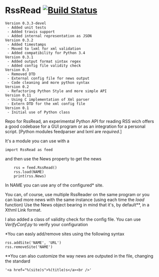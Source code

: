 RssRead [![Build Status](https://travis-ci.org/Flukas88/RssRead.svg?branch=master)](https://travis-ci.org/Flukas88/RssRead)
=======

    Version 0.3.3-devel
     - Added unit tests
     - Added travis support 
     - Added internal representation as JSON
    Version 0.3.2
     - Added timestamps 
     - Moved to lxml for xml validation
     - Added compatibility for Python 3.4
    Version 0.3.1
     - Added output format sintax regex
     - Added config file validity check
    Version 0.3
     - Removed DTD
     - External config file for news output
     - Code cleaning and more python syntax
    Version 0.2
     - Refactoring Python Style and more simple API
    Version 0.11
     - Using C implementation of Xml parser
     - Extern DTD for the xml config file
    Version 0.1
     - Initial use of Python class

Repo for RssRead, an experimental Python API for reading RSS wich offers a good codebase for a GUI program
or as an integration for a personal script. 
[Python modules feedparser and lxml are *required*.]

It's a module you can use with a 

    import RssRead as feed
    
    
and then use the News property to get the news

    
        rss = feed.RssRead()
        rss.load(NAME)
        print(rss.News)
  

In NAME you can use any of the configured* site.

You can, of course, use multiple RssReader on the same program or you can load more news with the same instance (using each time the *load* function)
Use the News object bearing in mind that it's, by default**, in a Xthml Link format.

I also added a class of validity check for the config file. 
You can use *VerifyConf.py* to verify your configuration
    

*You can easly add/remove sites using the following syntax

    rss.addSite('NAME', 'URL')
    rss.removeSite('NAME')

**You can also customize the way news are outputed in the file, changing the standard

    '<a href="%(site)s">%(title)s</a><br />'
